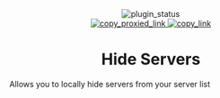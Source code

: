 <!--
  * This file was autogenerated
  * If you want to change anything, do so in the readmes.mjs script
  * https://github.com/nexpid/BunnyPlugins/edit/main/scripts/readmes.mjs
-->

<div align="center">
  <img alt="plugin_status" src="https://img.shields.io/badge/plugin_status-finished-a6da95?style=for-the-badge&labelColor=24273a" />
  <br/>
  <a href="https://bn-plugins.github.io/vd-proxy/vendetta.nexpid.xyz/hide-servers">
<img alt="copy_proxied_link" src="https://img.shields.io/badge/copy_proxied_link-24273a?style=for-the-badge" />
</a>
  <a href="https://bunny.nexpid.xyz/hide-servers">
<img alt="copy_link" src="https://img.shields.io/badge/copy_link-24273a?style=for-the-badge" />
</a>
</div>

<h1 align="center">
  Hide Servers
</h1>

Allows you to locally hide servers from your server list
